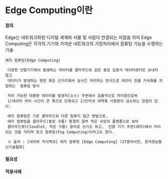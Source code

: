 # Edge Computing이란


#### 정의
Edge는 네트워크화된 디지털 세계와 사물 및 사람이 연결되는 지점을 의미
Edge Computing은 각각의 기기와 가까운 네트워크의 가장자리에서 컴퓨팅 기능을 수행하는 기술

```
에지 컴퓨팅(Edge Computing)

 다양한 단말기기에서 발생하는 데이터를 클라우드와 같은 중앙 집중식 데이터센터로 보내지 않고
 데이터가 발생하는 현장 혹은 근거리에서 실시간 처리하는 방식으로 데이터 흐름 가속화를 지원하는  컴퓨팅 방식

 처리 가능한 대용량 데이터를 발생지(소스) 주변에서 효율적으로 처리함으로써
 1)데이터 처리 시간이 큰 폭으로 단축되고 2)인터넷 대역폭 사용량이 감소하는 장점이 있다. 

 에지 컴퓨팅은 기존 클라우드와 다른 컴퓨티 접근 방법으로,
 에지 컴퓨팅을 클라우드(중앙 구름) 환경의 일부 작은 규모의 플랫폼으로 보아 
 클라우드렛(Cloudlet, 작은 구름) 용어로 쓰기도 하고,  단말 기기 주변(에지)에서 처리되는 것을 가리켜 포크 컴퓨팅(Fog Computing)이라고도 한다.

 ※ 출처 : [네이버 지식백과] 에지 컴퓨팅 [Edge Computing] (IT용어사전, 한국정보통신기술협회)
```

#### 필요성



#### 적용사례
